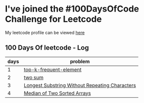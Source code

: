 
# I've joined the #100DaysOfCode Challenge for Leetcode

My leetcode profile can be viewed [here](https://leetcode.com/rohitrana2429/) 


## 100 Days Of leetcode - Log

| days            | problem                                                              |
| ----------------- | ------------------------------------------------------------------ |
| 1             | [top-k-frequent-element ](https://github.com/Rohitrana2429/leetcode/blob/master/Top%20-K-%20Frequent-Elements.java) |
|2| [two sum](https://github.com/Rohitrana2429/leetcode/blob/master/two-sum.java)|
|3|[Longest Substring Without Repeating Characters](https://github.com/Rohitrana2429/leetcode/blob/master/Longest-Substring%20Without-Repeating-Characters.java)
|4|[Median of Two Sorted Arrays ](https://leetcode.com/problems/median-of-two-sorted-arrays/)
